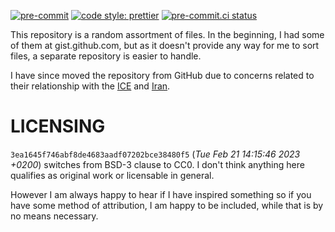 [![pre-commit](https://img.shields.io/badge/pre--commit-enabled-brightgreen?logo=pre-commit)](https://github.com/pre-commit/pre-commit)
[![code style: prettier](https://img.shields.io/badge/code_style-prettier-ff69b4.svg?style=flat-square)](https://github.com/prettier/prettier)
[![pre-commit.ci status](https://results.pre-commit.ci/badge/github/Mikaela/gist/master.svg)](https://results.pre-commit.ci/latest/github/Mikaela/gist/master)

This repository is a random assortment of files. In the beginning, I had
some of them at gist.github.com, but as it doesn't provide any way for me
to sort files, a separate repository is easier to handle.

I have since moved the repository from GitHub due to concerns related to
their relationship with the
[ICE](https://github.com/selfagency/microsoft-drop-ice) and
[Iran](https://github.com/1995parham/github-do-not-ban-us).

# LICENSING

`3ea1645f746abf8de4683aadf07202bce38480f5` (_Tue Feb 21 14:15:46 2023 +0200_) switches from BSD-3 clause to
CC0. I don't think anything here qualifies as original work or licensable
in general.

However I am always happy to hear if I have inspired something so if you
have some method of attribution, I am happy to be included, while that is
by no means necessary.
